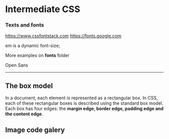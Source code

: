# Intermediate CSS

### Texts and fonts

https://www.cssfontstack.com
https://fonts.google.com

em is a dynamic font-size;

More examples on **fonts** folder

Open Sans


---

## The box model

In a document, each element is represented as a rectangular box. In CSS, each of these rectangular boxes is described using the standard box model.
Each box has four edges: the **margin edge, border edge, padding edge and the content edge**.


## Image code galery

